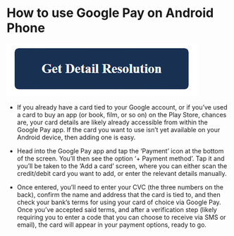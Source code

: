 # How to use Google Pay on Android Phone

[![how to use google pay on android phone](blue.png)](https://github.com/techwebie/how.to.use.google.pay.on.android.phone)


* If you already have a card tied to your Google account, or if you’ve used a card to buy an app (or book, film, or so on) on the Play Store, chances are, your card details are likely already accessible from within the Google Pay app. If the card you want to use isn’t yet available on your Android device, then adding one is easy.

* Head into the Google Pay app and tap the ‘Payment’ icon at the bottom of the screen. You’ll then see the option ‘+ Payment method’. Tap it and you’ll be taken to the ‘Add a card’ screen, where you can either scan the credit/debit card you want to add, or enter the relevant details manually.

* Once entered, you’ll need to enter your CVC (the three numbers on the back), confirm the name and address that the card is tied to, and then check your bank’s terms for using your card of choice via Google Pay. Once you’ve accepted said terms, and after a verification step (likely requiring you to enter a code that you can choose to receive via SMS or email), the card will appear in your payment options, ready to go.
